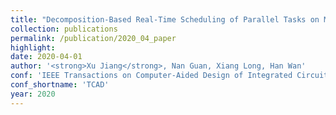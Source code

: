 ```yaml
---
title: "Decomposition-Based Real-Time Scheduling of Parallel Tasks on Multicores Platforms"
collection: publications
permalink: /publication/2020_04_paper
highlight: 
date: 2020-04-01
author: '<strong>Xu Jiang</strong>, Nan Guan, Xiang Long, Han Wan'
conf: 'IEEE Transactions on Computer-Aided Design of Integrated Circuits and Systems'
conf_shortname: 'TCAD'
year: 2020
---
```

